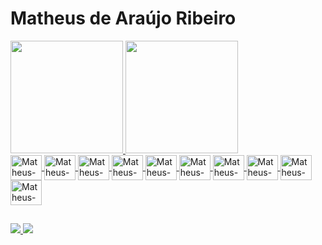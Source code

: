 # Matheus de Araújo Ribeiro

<div>
   <a href="https://github.com/matheusarb">
   <img height="180em" src="https://github-readme-stats.vercel.app/api?username=matheusarb&show_icons=true&theme=cobalt&include_all_commits=true&count_private=true&border_radius=7px"/>
   <img height="180em" src="https://github-readme-stats.vercel.app/api/top-langs/?username=matheusarb&layout=compact&langs_count=16&theme=cobalt&border_radius=7px"/>
</div>
<div style="display: inline_block">          
   <img align="center" alt="Matheus-CSharp" height="40" width="50" src="https://cdn.jsdelivr.net/gh/devicons/devicon/icons/csharp/csharp-original.svg" />
   <img align="center" alt="Matheus-DotNet" height="40" width="50" src="https://cdn.jsdelivr.net/gh/devicons/devicon/icons/dotnetcore/dotnetcore-original.svg" />
   <img align="center" alt="Matheus-SqlServer" height="40" width="50" src="https://cdn.jsdelivr.net/gh/devicons/devicon/icons/microsoftsqlserver/microsoftsqlserver-plain.svg" />      
   <img align="center" alt="Matheus-Python" height="40" width="50" src="https://cdn.jsdelivr.net/gh/devicons/devicon/icons/python/python-original.svg" />
   <img align="center" alt="Matheus-JS" height="40" width="50" src="https://cdn.jsdelivr.net/gh/devicons/devicon/icons/javascript/javascript-original.svg" />
   <img align="center" alt="Matheus-JQuery" height="40" width="50" src="https://cdn.jsdelivr.net/gh/devicons/devicon/icons/jquery/jquery-original.svg" />
   <img align="center" alt="Matheus-TS" height="40" width="50" src="https://cdn.jsdelivr.net/gh/devicons/devicon/icons/typescript/typescript-original.svg" />
   <img align="center" alt="Matheus-React" height="40" width="50" src="https://cdn.jsdelivr.net/gh/devicons/devicon/icons/react/react-original.svg" />
   <img align="center" alt="Matheus-Html" height="40" width="50" src="https://cdn.jsdelivr.net/gh/devicons/devicon/icons/html5/html5-original.svg" />
   <img align="center" alt="Matheus-CSS" height="40" width="50" src="https://cdn.jsdelivr.net/gh/devicons/devicon/icons/css3/css3-original.svg" />
</div>

##

<div>
   <a href="https://www.linkedin.com/in/matheusarb/" target="_blank">
    <img src="https://img.shields.io/badge/LinkedIn-0077B5?style=for-the-badge&logo=linkedin&logoColor=white">
   </a>
   <a href="mailto:mat.araujoribeiro@gmail.com">
    <img src="https://img.shields.io/badge/Gmail-D14836?style=for-the-badge&logo=gmail&logoColor=white">
   </a>
</div>



<!--
<div>
   <div>
    <img src="https://awesome-github-stats.azurewebsites.net/user-stats/matheusarb?cardType=level&theme=cobalt" align="right" />
   </div>
   <div>
    <p>Making the world less bureaucratic through programming :computer:</p>
   </div>
   <div>
    <a href="https://www.linkedin.com/in/matheusarb/" target="_blank">
     <img src="https://img.shields.io/badge/LinkedIn-0077B5?style=for-the-badge&logo=linkedin&logoColor=white">
    </a>
    <a href="mailto:mat.araujoribeiro@gmail.com">
     <img src="https://img.shields.io/badge/Gmail-D14836?style=for-the-badge&logo=gmail&logoColor=white">
    </a>
   </div>
 
</div>


 ## Main Technologies
 
 ### Core
 ![JavaScript](https://img.shields.io/badge/javascript-%23323330.svg?style=for-the-badge&logo=javascript&logoColor=%23F7DF1E)
 ![React](https://img.shields.io/badge/react-%2320232a.svg?style=for-the-badge&logo=react&logoColor=%2361DAFB)
 ![TypeScript](https://img.shields.io/badge/typescript-%23007ACC.svg?style=for-the-badge&logo=typescript&logoColor=white)
 
 ### Front End
 ![HTML5](https://img.shields.io/badge/html5-%23E34F26.svg?style=for-the-badge&logo=html5&logoColor=white)
 ![CSS3](https://img.shields.io/badge/css3-%231572B6.svg?style=for-the-badge&logo=css3&logoColor=white)
 ![SASS](https://img.shields.io/badge/SASS-hotpink.svg?style=for-the-badge&logo=SASS&logoColor=white)
 ![Bootstrap](https://img.shields.io/badge/bootstrap-%23563D7C.svg?style=for-the-badge&logo=bootstrap&logoColor=white)
 ![Styled Components](https://img.shields.io/badge/styled--components-DB7093?style=for-the-badge&logo=styled-components&logoColor=white)
 
 ### Back End
 ![NodeJS](https://img.shields.io/badge/node.js-6DA55F?style=for-the-badge&logo=node.js&logoColor=white)
 ![Postgres](https://img.shields.io/badge/postgres-%23316192.svg?style=for-the-badge&logo=postgresql&logoColor=white)
 
 ### Testing
 ![Jest](https://img.shields.io/badge/-jest-%23C21325?style=for-the-badge&logo=jest&logoColor=white)
 ![Testing-Library](https://img.shields.io/badge/-TestingLibrary-%23E33332?style=for-the-badge&logo=testing-library&logoColor=white)
 -->
